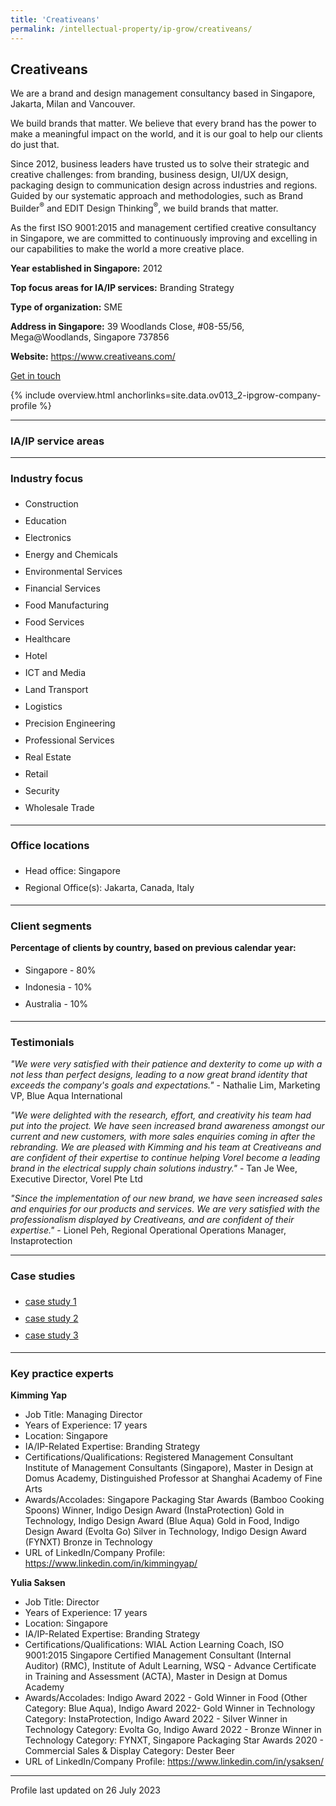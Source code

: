 ```yaml
---
title: 'Creativeans'
permalink: /intellectual-property/ip-grow/creativeans/
---
```


## Creativeans

We are a brand and design management consultancy based in Singapore, Jakarta, Milan and Vancouver.

We build brands that matter. We believe that every brand has the power to make a meaningful impact on the world, and it is our goal to help our clients do just that.

Since 2012, business leaders have trusted us to solve their strategic and creative challenges: from branding, business design, UI/UX design, packaging design to communication design across industries and regions. Guided by our systematic approach and methodologies, such as Brand Builder<sup>&reg;</sup> and EDIT Design Thinking<sup>&reg;</sup>, we build brands that matter.

As the first ISO 9001:2015 and management certified creative consultancy in Singapore, we are committed to continuously improving and excelling in our capabilities to make the world a more creative place.

<b>Year established in Singapore:</b> 2012

<b>Top focus areas for IA/IP services:</b> Branding Strategy

<b>Type of organization:</b> SME

<b>Address in Singapore:</b> 39 Woodlands Close, #08-55/56, Mega@Woodlands, Singapore 737856

<b>Website:</b> <a href='https://www.creativeans.com/'>https://www.creativeans.com/</a>

<a class='btn' href='https://form.gov.sg/6482534cc80b3a00115c6e54' target='_blank' rel='noopener'>Get in touch</a>

{% include overview.html anchorlinks=site.data.ov013_2-ipgrow-company-profile %}

---
<a name='ip-related-service-areas'></a>
### IA/IP service areas

---
<a name='industry-focus'></a>
### Industry focus

<ul><li style='line-height: 27px; margin: 0px 0px !important'> Construction</li><li style='line-height: 27px; margin: 0px 0px !important'>Education</li><li style='line-height: 27px; margin: 0px 0px !important'>Electronics</li><li style='line-height: 27px; margin: 0px 0px !important'>Energy and Chemicals</li><li style='line-height: 27px; margin: 0px 0px !important'>Environmental Services</li><li style='line-height: 27px; margin: 0px 0px !important'>Financial Services</li><li style='line-height: 27px; margin: 0px 0px !important'>Food Manufacturing</li><li style='line-height: 27px; margin: 0px 0px !important'>Food Services</li><li style='line-height: 27px; margin: 0px 0px !important'>Healthcare</li><li style='line-height: 27px; margin: 0px 0px !important'>Hotel</li><li style='line-height: 27px; margin: 0px 0px !important'>ICT and Media</li><li style='line-height: 27px; margin: 0px 0px !important'>Land Transport</li><li style='line-height: 27px; margin: 0px 0px !important'>Logistics</li><li style='line-height: 27px; margin: 0px 0px !important'>Precision Engineering</li><li style='line-height: 27px; margin: 0px 0px !important'>Professional Services</li><li style='line-height: 27px; margin: 0px 0px !important'>Real Estate</li><li style='line-height: 27px; margin: 0px 0px !important'>Retail</li><li style='line-height: 27px; margin: 0px 0px !important'>Security</li><li style='line-height: 27px; margin: 0px 0px !important'>Wholesale Trade</li></ul>

---
<a name='office-locations'></a>
### Office locations

<ul><li style='line-height: 27px; margin: 0px 0px !important'> Head office: Singapore</li><li style='line-height: 27px; margin: 0px 0px !important'>Regional Office(s): Jakarta, Canada, Italy</li></ul>

---
<a name='client-segments'></a>
### Client segments

**Percentage of clients by country, based on previous calendar year:**

<ul><li style='line-height: 27px; margin: 0px 0px !important'> Singapore - 80%</li><li style='line-height: 27px; margin: 0px 0px !important'>Indonesia - 10%</li><li style='line-height: 27px; margin: 0px 0px !important'>Australia - 10%</li></ul>

---
<a name='testimonials'></a>
### Testimonials

*"We were very satisfied with their patience and dexterity to come up with a not less than perfect designs, leading to a now great brand identity that exceeds the company's goals and expectations."* - Nathalie Lim, Marketing VP, Blue Aqua International 

*"We were delighted with the research, effort, and creativity his team had put into the project. We have seen increased brand awareness amongst our current and new customers, with more sales enquiries coming in after the rebranding. We are pleased with Kimming and his team at Creativeans and are confident of their expertise to continue helping Vorel become a leading brand in the electrical supply chain solutions industry."* - Tan Je Wee, Executive Director, Vorel Pte Ltd 

*"Since the implementation of our new brand, we have seen increased sales and enquiries for our products and services. We are very satisfied with the professionalism displayed by Creativeans, and are confident of their expertise."* - Lionel Peh, Regional Operational Operations Manager, Instaprotection 



---
<a name='case-studies'></a>
### Case studies

<ul><li style='line-height: 27px; margin: 0px 0px !important'> <a href="https://www.creativeans.com/works/blue-aqua-aquaculture-branding-design/" target="_blank" rel="noopener">case study 1</a></li><li style='line-height: 27px; margin: 0px 0px !important'><a href="https://www.creativeans.com/works/vorel/" target="_blank" rel="noopener">case study 2</a></li><li style='line-height: 27px; margin: 0px 0px !important'><a href="https://www.creativeans.com/works/instaprotection-insurtech-branding-design/" target="_blank" rel="noopener">case study 3</a></li></ul>

---
<a name='key-practice-experts'></a>
### Key practice experts

**Kimming Yap**

- Job Title: Managing Director
- Years of Experience: 17 years
- Location: Singapore
- IA/IP-Related Expertise: Branding Strategy
- Certifications/Qualifications: Registered Management Consultant Institute of Management Consultants (Singapore), Master in Design at Domus Academy, Distinguished Professor at Shanghai Academy of Fine Arts
- Awards/Accolades: Singapore Packaging Star Awards (Bamboo Cooking Spoons) Winner, Indigo Design Award (InstaProtection) Gold in Technology, Indigo Design Award (Blue Aqua) Gold in Food, Indigo Design Award (Evolta Go) Silver in Technology, Indigo Design Award (FYNXT) Bronze in Technology
- URL of LinkedIn/Company Profile: <a href="https://www.linkedin.com/in/kimmingyap/" target="_blank" rel="noopener">https://www.linkedin.com/in/kimmingyap/</a>

**Yulia Saksen**

- Job Title: Director
- Years of Experience: 17 years
- Location: Singapore
- IA/IP-Related Expertise: Branding Strategy
- Certifications/Qualifications: WIAL Action Learning Coach, ISO 9001:2015  Singapore Certified Management Consultant (Internal Auditor) (RMC), Institute of Adult Learning, WSQ - Advance Certificate in Training and Assessment (ACTA), Master in Design at Domus Academy
- Awards/Accolades: Indigo Award 2022 - Gold Winner in Food (Other Category: Blue Aqua), Indigo Award 2022- Gold Winner in Technology Category: InstaProtection, Indigo Award 2022 - Silver Winner in Technology Category: Evolta Go, Indigo Award 2022 - Bronze Winner in Technology Category: FYNXT, Singapore Packaging Star Awards 2020 - Commercial Sales & Display Category: Dester Beer
- URL of LinkedIn/Company Profile: <a href="https://www.linkedin.com/in/ysaksen/" target="_blank" rel="noopener">https://www.linkedin.com/in/ysaksen/</a>

---
Profile last updated on 26 July 2023
